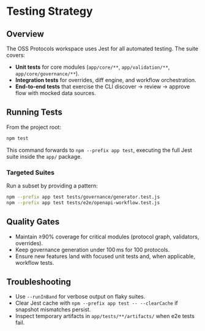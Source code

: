 # Testing Strategy

## Overview
The OSS Protocols workspace uses Jest for all automated testing. The suite covers:
- **Unit tests** for core modules (`app/core/**`, `app/validation/**`, `app/core/governance/**`).
- **Integration tests** for overrides, diff engine, and workflow orchestration.
- **End-to-end tests** that exercise the CLI discover → review → approve flow with mocked data sources.

## Running Tests
From the project root:
```bash
npm test
```
This command forwards to `npm --prefix app test`, executing the full Jest suite inside the `app/` package.

### Targeted Suites
Run a subset by providing a pattern:
```bash
npm --prefix app test tests/governance/generator.test.js
npm --prefix app test tests/e2e/openapi-workflow.test.js
```

## Quality Gates
- Maintain ≥90% coverage for critical modules (protocol graph, validators, overrides).
- Keep governance generation under 100 ms for 100 protocols.
- Ensure new features land with focused unit tests and, when applicable, workflow tests.

## Troubleshooting
- Use `--runInBand` for verbose output on flaky suites.
- Clear Jest cache with `npm --prefix app test -- --clearCache` if snapshot mismatches persist.
- Inspect temporary artifacts in `app/tests/**/artifacts/` when e2e tests fail.
